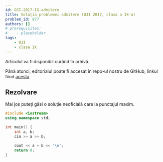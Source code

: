 ```yaml
---
id: OJI-2017-IX-admitere
title: Soluția problemei admitere (OJI 2017, clasa a IX-a)
problem_id: 877
authors: []
# prerequisites:
#    - placeholder
tags:
    - OJI
    - clasa IX
---
```


Articolul va fi disponibil curând în arhivă.

Până atunci, editorialul poate fi accesat în repo-ul nostru de GitHub, linkul fiind [acesta](https://github.com/roalgo-discord/Romanian-Olympiad-Solutions/blob/main/OJI%20(regional%20olympiad)/2017/09/admitere.pdf).

## Rezolvare

Mai jos puteți găsi o soluție neoficială care ia punctajul maxim.

```cpp
#include <iostream>
using namespace std;

int main() {
    int a, b;
    cin >> a >> b;

    cout << a + b << '\n';
    return 0;
}
```
